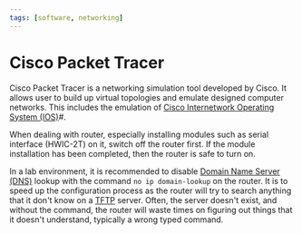 ```yaml
---
tags: [software, networking]
---
```


# Cisco Packet Tracer

Cisco Packet Tracer is a networking simulation tool developed by Cisco. It
allows user to build up virtual topologies and emulate designed computer
networks. This includes the emulation of [Cisco Internetwork Operating System (IOS)](202210012232.md)#.

When dealing with router, especially installing modules such as serial interface
(HWIC-2T) on it, switch off the router first. If the module installation has
been completed, then the router is safe to turn on.

In a lab environment, it is recommended to disable [Domain Name Server (DNS)](202209300947.md)
lookup with the command `no ip domain-lookup` on the router. It is to speed up
the configuration process as the router will try to search anything that it
don't know on a [TFTP](202303021112.md) server. Often, the server doesn't exist,
and without the command, the router will waste times on figuring out things that
it doesn't understand, typically a wrong typed command.
